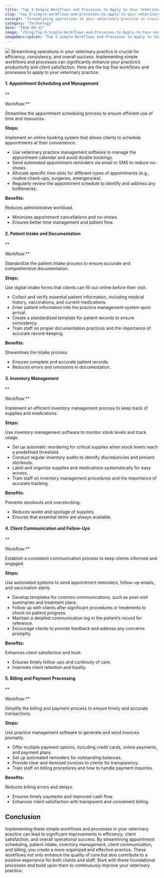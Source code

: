 ```yaml
---
title: "Top 5 Simple Workflows and Processes to Apply to Your Veterinary Practice"
slug: "top-5-simple-workflows-and-processes-to-apply-to-your-veterinary-practice"
excerpt: "Streamlining operations in your veterinary practice is crucial for efficiency, consistency, and overall success. Implementing simple workflows and processes can significantly enhance your practice’…"
category: "Technology"
date: "2024-09-12"
image: "/blog/Top-5-Simple-Workflows-and-Processes-to-Apply-to-Your-Veterinary-Practice.jpg"
imageDescription: "Top 5 Simple Workflows and Processes to Apply to Your Veterinary Practice"
---
```

![](/blog/Top-5-Simple-Workflows-and-Processes-to-Apply-to-Your-Veterinary-Practice.jpg)
Streamlining operations in your veterinary practice is crucial for efficiency, consistency, and overall success. Implementing simple workflows and processes can significantly enhance your practice’s productivity and client satisfaction. Here are the top five workflows and processes to apply to your veterinary practice:
#### 1. **Appointment Scheduling and Management**
**

Workflow:**

Streamline the appointment scheduling process to ensure efficient use of time and resources.

**Steps:**


Implement an online booking system that allows clients to schedule appointments at their convenience.
- Use veterinary practice management software to manage the appointment calendar and avoid double bookings.
- Send automated appointment reminders via email or SMS to reduce no-shows.
- Allocate specific time slots for different types of appointments (e.g., routine check-ups, surgeries, emergencies).
- Regularly review the appointment schedule to identify and address any bottlenecks.

**Benefits:**


Reduces administrative workload.
- Minimizes appointment cancellations and no-shows.
- Ensures better time management and patient flow.

#### 2. **Patient Intake and Documentation**
**

Workflow:**

Standardize the patient intake process to ensure accurate and comprehensive documentation.

**Steps:**


Use digital intake forms that clients can fill out online before their visit.
- Collect and verify essential patient information, including medical history, vaccinations, and current medications.
- Enter patient information into the practice management system upon arrival.
- Create a standardized template for patient records to ensure consistency.
- Train staff on proper documentation practices and the importance of accurate record-keeping.

**Benefits:**


Streamlines the intake process.
- Ensures complete and accurate patient records.
- Reduces errors and omissions in documentation.

#### 3. **Inventory Management**
**

Workflow:**

Implement an efficient inventory management process to keep track of supplies and medications.

**Steps:**


Use inventory management software to monitor stock levels and track usage.
- Set up automatic reordering for critical supplies when stock levels reach a predefined threshold.
- Conduct regular inventory audits to identify discrepancies and prevent stockouts.
- Label and organize supplies and medications systematically for easy access.
- Train staff on inventory management procedures and the importance of accurate tracking.

**Benefits:**


Prevents stockouts and overstocking.
- Reduces waste and spoilage of supplies.
- Ensures that essential items are always available.

#### 4. **Client Communication and Follow-Ups**
**

Workflow:**

Establish a consistent communication process to keep clients informed and engaged.

**Steps:**


Use automated systems to send appointment reminders, follow-up emails, and vaccination alerts.
- Develop templates for common communications, such as post-visit summaries and treatment plans.
- Follow up with clients after significant procedures or treatments to check on patient progress.
- Maintain a detailed communication log in the patient’s record for reference.
- Encourage clients to provide feedback and address any concerns promptly.

**Benefits:**


Enhances client satisfaction and trust.
- Ensures timely follow-ups and continuity of care.
- Improves client retention and loyalty.

#### 5. **Billing and Payment Processing**
**

Workflow:**

Simplify the billing and payment process to ensure timely and accurate transactions.

**Steps:**


Use practice management software to generate and send invoices promptly.
- Offer multiple payment options, including credit cards, online payments, and payment plans.
- Set up automated reminders for outstanding balances.
- Provide clear and itemized invoices to clients for transparency.
- Train staff on billing procedures and how to handle payment inquiries.

**Benefits:**


Reduces billing errors and delays.
- Ensures timely payments and improved cash flow.
- Enhances client satisfaction with transparent and convenient billing.

## Conclusion
Implementing these simple workflows and processes in your veterinary practice can lead to significant improvements in efficiency, client satisfaction, and overall operational success. By streamlining appointment scheduling, patient intake, inventory management, client communication, and billing, you create a more organized and effective practice. These workflows not only enhance the quality of care but also contribute to a positive experience for both clients and staff. Start with these foundational processes and build upon them to continuously improve your veterinary practice.
